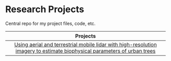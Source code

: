 # Research Projects 
Central repo for my project files, code, etc. 

|Projects    |
|:------:|
|[Using aerial and terrestrial mobile lidar with high-resolution imagery to estimate biophysical parameters of urban trees](UFUG/README.md)|
